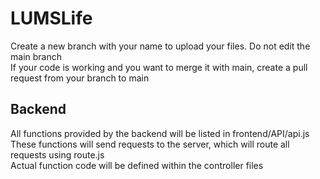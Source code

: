 # LUMSLife


Create a new branch with your name to upload your files. Do not edit the main branch <br />
If your code is working and you want to merge it with main, create a pull request from your branch to main <br />


## Backend

All functions provided by the backend will be listed in frontend/API/api.js <br />
These functions will send requests to the server, which will route all requests using route.js <br />
Actual function code will be defined within the controller files <br />
